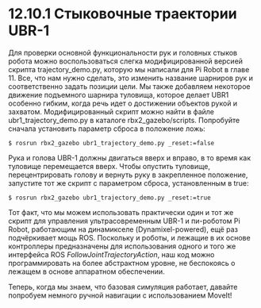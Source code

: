 # 12.10.1 Стыковочные траектории UBR-1

Для проверки основной функциональности рук и головных стыков робота можно воспользоваться слегка модифицированной версией скрипта trajectory\_demo.py, которую мы написали для Pi Robot в главе 11. Все, что нам нужно сделать, это изменить название шарниров рук и соответственно задать позиции цели. Мы также добавляем некоторое движение подъемного шарнира туловища, которое делает UBR1 особенно гибким, когда речь идет о достижении объектов рукой и захватом. Модифицированный скрипт можно найти в файле ubr1\_trajectory\_demo.py в каталоге rbx2\_gazebo/scripts. Попробуйте сначала установить параметр сброса в положение ложь:

```text
$ rosrun rbx2_gazebo ubr1_trajectory_demo.py _reset:=false
```

Рука и голова UBR-1 должны двигаться вверх и вправо, в то время как туловище перемещается вверх. Чтобы опустить туловище, перецентрировать голову и вернуть руку в закрепленное положение, запустите тот же скрипт с параметром сброса, установленным в true:

```text
$ rosrun rbx2_gazebo ubr1_trajectory_demo.py _reset:=true
```

Тот факт, что мы можем использовать практически один и тот же скрипт для управления ультрасовременным UBR-1 и пи-роботом Pi Robot, работающим на динамикселе \(Dynamixel-powered\), ещё раз подчёркивает мощь ROS. Поскольку и роботы, и лежащие в их основе контроллеры предназначены для использования одного и того же интерфейса ROS _FollowJointTrajectoryAction_, наш код можно программировать на более абстрактном уровне, не беспокоясь о лежащем в основе аппаратном обеспечении.

Теперь, когда мы знаем, что базовая симуляция работает, давайте попробуем немного ручной навигации с использованием MoveIt!


